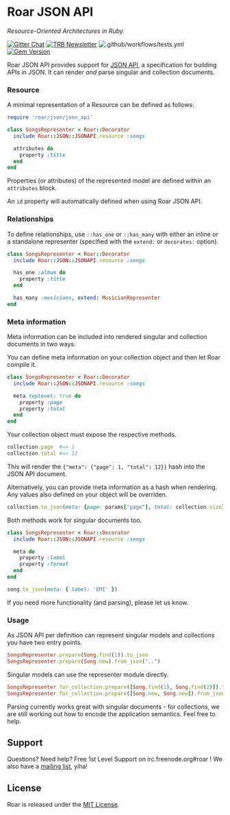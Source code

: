 # Roar JSON API

_Resource-Oriented Architectures in Ruby._

[![Gitter Chat](https://badges.gitter.im/trailblazer/chat.svg)](https://gitter.im/trailblazer/chat)
[![TRB Newsletter](https://img.shields.io/badge/TRB-newsletter-lightgrey.svg)](http://trailblazer.to/newsletter/)
![.github/workflows/tests.yml](https://github.com/trailblazer/roar-jsonapi/workflows/.github/workflows/tests.yml/badge.svg)
[![Gem Version](https://badge.fury.io/rb/roar-jsonapi.svg)](http://badge.fury.io/rb/roar-jsonapi)

Roar JSON API provides support for [JSON API](http://jsonapi.org/), a specification for building APIs in JSON. It can render _and_ parse singular and collection documents.

### Resource

A minimal representation of a Resource can be defined as follows:

```ruby
require 'roar/json/json_api'

class SongsRepresenter < Roar::Decorator
  include Roar::JSON::JSONAPI.resource :songs

  attributes do
    property :title
  end
end
```

Properties (or attributes) of the represented model are defined within an
`attributes` block.

An `id` property will automatically defined when using Roar JSON API.

### Relationships

To define relationships, use `::has_one` or `::has_many` with either an inline
or a standalone representer (specified with the `extend:` or `decorates:` option).

```ruby
class SongsRepresenter < Roar::Decorator
  include Roar::JSON::JSONAPI.resource :songs

  has_one :album do
    property :title
  end

  has_many :musicians, extend: MusicianRepresenter
end
```

### Meta information

Meta information can be included into rendered singular and collection documents in two ways.

You can define meta information on your collection object and then let Roar compile it.

```ruby
class SongsRepresenter < Roar::Decorator
  include Roar::JSON::JSONAPI.resource :songs

  meta toplevel: true do
    property :page
    property :total
  end
end
```

Your collection object must expose the respective methods.

```ruby
collection.page  #=> 1
collection.total #=> 12
```

This will render the `{"meta": {"page": 1, "total": 12}}` hash into the JSON API document.

Alternatively, you can provide meta information as a hash when rendering.  Any values also defined on your object will be overriden.

```ruby
collection.to_json(meta: {page: params["page"], total: collection.size})
```

Both methods work for singular documents too.

```ruby
class SongsRepresenter < Roar::Decorator
  include Roar::JSON::JSONAPI.resource :songs

  meta do
    property :label
    property :format
  end
end
```

```ruby
song.to_json(meta: { label: 'EMI' })
```

If you need more functionality (and parsing), please let us know.

### Usage

As JSON API per definition can represent singular models and collections you have two entry points.

```ruby
SongsRepresenter.prepare(Song.find(1)).to_json
SongsRepresenter.prepare(Song.new).from_json("..")
```

Singular models can use the representer module directly.

```ruby
SongsRepresenter.for_collection.prepare([Song.find(1), Song.find(2)]).to_json
SongsRepresenter.for_collection.prepare([Song.new, Song.new]).from_json("..")
```


Parsing currently works great with singular documents - for collections, we are still working out how to encode the application semantics. Feel free to help.

## Support

Questions? Need help? Free 1st Level Support on irc.freenode.org#roar !
We also have a [mailing list](https://groups.google.com/forum/?fromgroups#!forum/roar-talk), yiha!

## License

Roar is released under the [MIT License](http://www.opensource.org/licenses/MIT).
